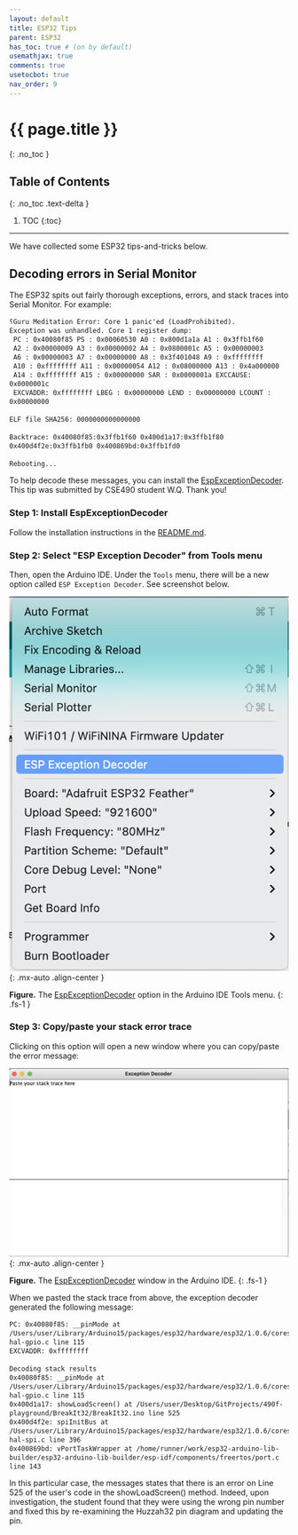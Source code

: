 ```yaml
---
layout: default
title: ESP32 Tips
parent: ESP32
has_toc: true # (on by default)
usemathjax: true
comments: true
usetocbot: true
nav_order: 9
---
```

# {{ page.title }}
{: .no_toc }

## Table of Contents
{: .no_toc .text-delta }

1. TOC
{:toc}
---

We have collected some ESP32 tips-and-tricks below.

## Decoding errors in Serial Monitor

The ESP32 spits out fairly thorough exceptions, errors, and stack traces into Serial Monitor. For example:

```
⸮Guru Meditation Error: Core 1 panic'ed (LoadProhibited). 
Exception was unhandled. Core 1 register dump: 
 PC : 0x40080f85 PS : 0x00060530 A0 : 0x800d1a1a A1 : 0x3ffb1f60
 A2 : 0x00000009 A3 : 0x00000002 A4 : 0x0800001c A5 : 0x00000003
 A6 : 0x00000003 A7 : 0x00000000 A8 : 0x3f401048 A9 : 0xffffffff
 A10 : 0xffffffff A11 : 0x00000054 A12 : 0x08000000 A13 : 0x4a000000
 A14 : 0xffffffff A15 : 0x00000000 SAR : 0x0000001a EXCCAUSE: 0x0000001c
 EXCVADDR: 0xffffffff LBEG : 0x00000000 LEND : 0x00000000 LCOUNT : 0x00000000

ELF file SHA256: 0000000000000000

Backtrace: 0x40080f85:0x3ffb1f60 0x400d1a17:0x3ffb1f80 0x400d4f2e:0x3ffb1fb0 0x400869bd:0x3ffb1fd0

Rebooting...
```

To help decode these messages, you can install the [EspExceptionDecoder](https://github.com/me-no-dev/EspExceptionDecoder). This tip was submitted by CSE490 student W.Q. Thank you!

### Step 1: Install EspExceptionDecoder

Follow the installation instructions in the [README.md](https://github.com/me-no-dev/EspExceptionDecoder).

### Step 2: Select "ESP Exception Decoder" from Tools menu

Then, open the Arduino IDE. Under the `Tools` menu, there will be a new option called `ESP Exception Decoder`. See screenshot below.

![](assets/images/ESP32_ESPExceptionDecoder_InToolsMenu.png)
{: .mx-auto .align-center }

**Figure.** The [EspExceptionDecoder](https://github.com/me-no-dev/EspExceptionDecoder) option in the Arduino IDE Tools menu. 
{: .fs-1 }

### Step 3: Copy/paste your stack error trace

Clicking on this option will open a new window where you can copy/paste the error message:

![](assets/images/ESP32_ESPExceptionDecoder_PasteStackTrace.png)
{: .mx-auto .align-center }

**Figure.** The [EspExceptionDecoder](https://github.com/me-no-dev/EspExceptionDecoder) window in the Arduino IDE.
{: .fs-1 }

When we pasted the stack trace from above, the exception decoder generated the following message:

```
PC: 0x40080f85: __pinMode at /Users/user/Library/Arduino15/packages/esp32/hardware/esp32/1.0.6/cores/esp32/esp32-hal-gpio.c line 115
EXCVADDR: 0xffffffff

Decoding stack results
0x40080f85: __pinMode at /Users/user/Library/Arduino15/packages/esp32/hardware/esp32/1.0.6/cores/esp32/esp32-hal-gpio.c line 115
0x400d1a17: showLoadScreen() at /Users/user/Desktop/GitProjects/490f-playground/BreakIt32/BreakIt32.ino line 525
0x400d4f2e: spiInitBus at /Users/user/Library/Arduino15/packages/esp32/hardware/esp32/1.0.6/cores/esp32/esp32-hal-spi.c line 396
0x400869bd: vPortTaskWrapper at /home/runner/work/esp32-arduino-lib-builder/esp32-arduino-lib-builder/esp-idf/components/freertos/port.c line 143
```

In this particular case, the messages states that there is an error on Line 525 of the user's code in the showLoadScreen() method. Indeed, upon investigation, the student found that they were using the wrong pin number and fixed this by re-examining the Huzzah32 pin diagram and updating the pin.

